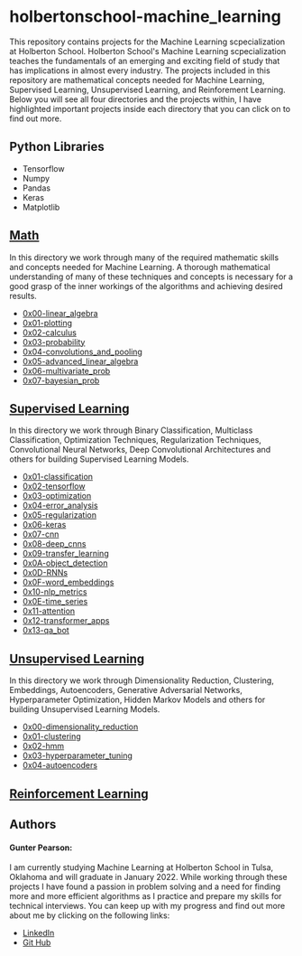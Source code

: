 # holbertonschool-machine_learning
This repository contains projects for the Machine Learning scpecialization at Holberton School. Holberton School's Machine Learning scpecialization teaches the fundamentals of an emerging and exciting field of study that has implications in almost every industry. The projects included in this repository are mathematical concepts needed for Machine Learning, Supervised Learning, Unsupervised Learning, and Reinforement Learning. Below you will see all four directories and the projects within, I have highlighted important projects inside each directory that you can click on to find out more.

## Python Libraries
- Tensorflow
- Numpy
- Pandas
- Keras
- Matplotlib

## [Math](math)
In this directory we work through many of the required mathematic skills and concepts needed for Machine Learning. A thorough mathematical understanding of many of these techniques and concepts is necessary for a good grasp of the inner workings of the algorithms and achieving desired results.
- [0x00-linear_algebra](math/0x00-linear_algebra)
- [0x01-plotting](math/0x01-plotting)
- [0x02-calculus](math/0x02-calculus)
- [0x03-probability](math/0x03-probability)
- [0x04-convolutions_and_pooling](math/0x04-convolutions_and_pooling)
- [0x05-advanced_linear_algebra](math/0x05-advanced_linear_algebra)
- [0x06-multivariate_prob](math/0x06-multivariate_prob)
- [0x07-bayesian_prob](math/0x07-bayesian_prob)

## [Supervised Learning](supervised_learning)
In this directory we work through Binary Classification, Multiclass Classification, Optimization Techniques, Regularization Techniques, Convolutional Neural Networks, Deep Convolutional Architectures and others for building Supervised Learning Models.
- [0x01-classification](supervised_learning/0x01-classification)
- [0x02-tensorflow](supervised_learning/0x02-tensorflow)
- [0x03-optimization](supervised_learning/0x03-optimization)
- [0x04-error_analysis](supervised_learning/0x04-error_analysis)
- [0x05-regularization](supervised_learning/0x05-regularization)
- [0x06-keras](supervised_learning/0x06-keras)
- [0x07-cnn](supervised_learning/0x07-cnn)
- [0x08-deep_cnns](supervised_learning/0x08-deep_cnns)
- [0x09-transfer_learning](supervised_learning/0x09-transfer_learning)
- [0x0A-object_detection](supervised_learning/0x0A-object_detection)
- [0x0D-RNNs](supervised_learning/0x0D-RNNs)
- [0x0F-word_embeddings](supervised_learning/0x0F-word_embeddings)
- [0x10-nlp_metrics](supervised_learning/0x10-nlp_metrics)
- [0x0E-time_series](supervised_learning/0x0E-time_series)
- [0x11-attention](supervised_learning/0x11-attention)
- [0x12-transformer_apps](supervised_learning/0x12-transformer_apps)
- [0x13-qa_bot](supervised_learning/0x13-qa_bot)

## [Unsupervised Learning](unsupervised_learning)
In this directory we work through Dimensionality Reduction, Clustering, Embeddings, Autoencoders, Generative Adversarial Networks, Hyperparameter Optimization, Hidden Markov Models and others for building Unsupervised Learning Models.
- [0x00-dimensionality_reduction](unsupervised_learning/0x00-dimensionality_reduction)
- [0x01-clustering](unsupervised_learning/0x01-clustering)
- [0x02-hmm](unsupervised_learning/0x02-hmm)
- [0x03-hyperparameter_tuning](unsupervised_learning/0x03-hyperparameter_tuning)
- [0x04-autoencoders](unsupervised_learning/0x04-autoencoders)

## [Reinforcement Learning](reinforcement_learning)






## Authors

#### Gunter Pearson:
I am currently studying Machine Learning at Holberton School in Tulsa, Oklahoma and will graduate in January 2022. While working through these projects I have found a passion in problem solving and a need for finding more and more efficient algorithms as I practice and prepare my skills for technical interviews. You can keep up with my progress and find out more about me by clicking on the following links:
- [LinkedIn](www.linkedin.com/in/gunter-pearson-0611b81a1)
- [Git Hub](https://github.com/GunterPearson)
